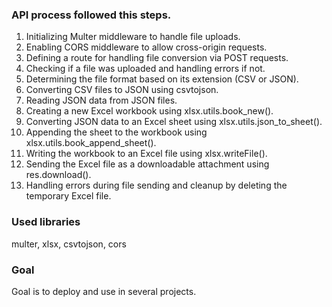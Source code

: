 ### API process followed this steps.
1. Initializing Multer middleware to handle file uploads.
2. Enabling CORS middleware to allow cross-origin requests.
3. Defining a route for handling file conversion via POST requests.
4. Checking if a file was uploaded and handling errors if not.
5. Determining the file format based on its extension (CSV or JSON).
6. Converting CSV files to JSON using csvtojson.
7. Reading JSON data from JSON files.
8. Creating a new Excel workbook using xlsx.utils.book_new().
9. Converting JSON data to an Excel sheet using xlsx.utils.json_to_sheet().
10. Appending the sheet to the workbook using xlsx.utils.book_append_sheet().
11. Writing the workbook to an Excel file using xlsx.writeFile().
12. Sending the Excel file as a downloadable attachment using res.download().
13. Handling errors during file sending and cleanup by deleting the temporary Excel file.


### Used libraries      

multer, xlsx, csvtojson, cors

### Goal 
Goal is to deploy and use in several projects.